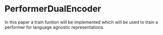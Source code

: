 # PerformerDualEncoder
In this paper a train funtion will be implemented which will be used to train a performer for language agnostic representations. 
